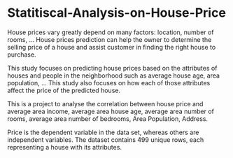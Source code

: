 # Statitiscal-Analysis-on-House-Price

House prices vary greatly depend on many factors: location, number of rooms, … House
prices prediction can help the owner to determine the selling price of a house and assist
customer in finding the right house to purchase.

This study focuses on predicting house prices based on the attributes of houses and people
in the neighborhood such as average house age, area population, … This study also focuses
on how each of those attributes affect the price of the predicted house.

This is a project to analyse the correlation between house price 
and average area income, average area house age, average area number of rooms, average area number of bedrooms, Area Population, Address.

Price is the dependent variable in the data set, whereas others are independent variables.
The dataset contains 499 unique rows, each representing a house with its attributes.
